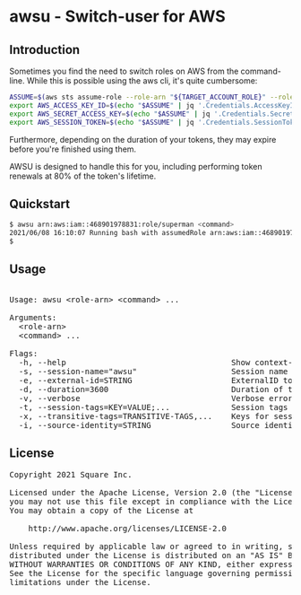 # awsu - Switch-user for AWS

## Introduction

Sometimes you find the need to switch roles on AWS from the command-line.
While this is possible using the aws cli, it's quite cumbersome:

```bash
ASSUME=$(aws sts assume-role --role-arn "${TARGET_ACCOUNT_ROLE}" --role-session-name="awsu-bash")
export AWS_ACCESS_KEY_ID=$(echo "$ASSUME" | jq '.Credentials.AccessKeyId')
export AWS_SECRET_ACCESS_KEY=$(echo "$ASSUME" | jq '.Credentials.SecretAccessKey')
export AWS_SESSION_TOKEN=$(echo "$ASSUME" | jq '.Credentials.SessionToken')
```

Furthermore, depending on the duration of your tokens, they may expire before you're finished using them.

AWSU is designed to handle this for you, including performing token renewals at 80% of the token's lifetime.

## Quickstart

```bash
$ awsu arn:aws:iam::468901978831:role/superman <command>
2021/06/08 16:10:07 Running bash with assumedRole arn:aws:iam::468901978831:role/superman, renewal in 47m
$ 
```

## Usage

<pre>

Usage: awsu &lt;role-arn&gt; &lt;command&gt; ...

Arguments:
  &lt;role-arn&gt;
  &lt;command&gt; ...

Flags:
  -h, --help                                   Show context-sensitive help.
  -s, --session-name="awsu"                    Session name of the role to assume
  -e, --external-id=STRING                     ExternalID to authenticate the request
  -d, --duration=3600                          Duration of the session
  -v, --verbose                                Verbose error logging
  -t, --session-tags=KEY=VALUE;...             Session tags to apply to the role-assumption (eg: -t tag1=batman)
  -x, --transitive-tags=TRANSITIVE-TAGS,...    Keys for session tags which are transitive (eg: -x tag1)
  -i, --source-identity=STRING                 Source identity to set for this session
</pre>


## License

<pre>
Copyright 2021 Square Inc.

Licensed under the Apache License, Version 2.0 (the "License");
you may not use this file except in compliance with the License.
You may obtain a copy of the License at

    http://www.apache.org/licenses/LICENSE-2.0

Unless required by applicable law or agreed to in writing, software
distributed under the License is distributed on an "AS IS" BASIS,
WITHOUT WARRANTIES OR CONDITIONS OF ANY KIND, either express or implied.
See the License for the specific language governing permissions and
limitations under the License.
</pre>
